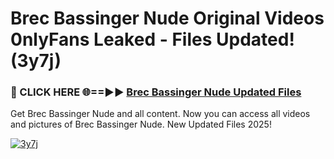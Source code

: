 # Brec Bassinger Nude Original Videos 0nlyFans Leaked - Files Updated! (3y7j)

<h3>🔴 CLICK HERE 🌐==►► <a href="https://tinyurl.com/5h6xmrr3" rel="nofollow">Brec Bassinger Nude Updated Files</a></h3>

Get Brec Bassinger Nude and all content. Now you can access all videos and pictures of Brec Bassinger Nude. New Updated Files 2025!

[![3y7j](https://i.imgur.com/KVD873Z.gif)](https://tinyurl.com/5h6xmrr3)
